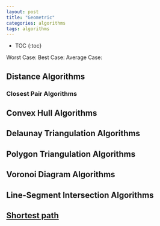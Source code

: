 ```yaml
---
layout: post
title: "Geometric"
categories: algorithms
tags: algorithms
---
```


* TOC
{:toc}

Worst Case: 
Best Case: 
Average Case: 

## Distance Algorithms



### Closest Pair Algorithms



## Convex Hull Algorithms



## Delaunay Triangulation Algorithms



## Polygon Triangulation Algorithms



## Voronoi Diagram Algorithms



## Line-Segment Intersection Algorithms



## [Shortest path](https://www.afterlifesong.com/data_structures/2005/04/02/graph.html)


